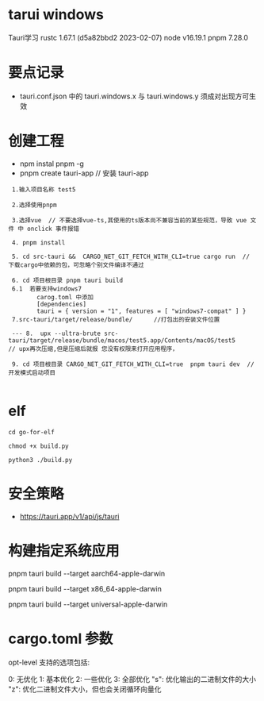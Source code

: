 # tarui windows
Tauri学习
rustc 1.67.1 (d5a82bbd2 2023-02-07)
node v16.19.1
pnpm 7.28.0
# 要点记录
- tauri.conf.json 中的 tauri.windows.x 与 tauri.windows.y 须成对出现方可生效

# 创建工程
- npm instal pnpm -g
- pnpm create tauri-app // 安装  tauri-app
```
 1.输入项目名称 test5

 2.选择使用pnpm

 3.选择vue  // 不要选择vue-ts,其使用的ts版本尚不兼容当前的某些规范，导致 vue 文件 中 onclick 事件报错

 4. pnpm install
 
 5. cd src-tauri &&  CARGO_NET_GIT_FETCH_WITH_CLI=true cargo run  // 下载cargo中依赖的包，可忽略个别文件编译不通过

 6. cd 项目根目录 pnpm tauri build
 6.1  若要支持windows7 
        carog.toml 中添加
        [dependencies]
        tauri = { version = "1", features = [ "windows7-compat" ] }
 7.src-tauri/target/release/bundle/      //打包出的安装文件位置

 --- 8.  upx --ultra-brute src-tauri/target/release/bundle/macos/test5.app/Contents/macOS/test5           // upx再次压缩,但是压缩后就报 您没有权限来打开应用程序，

 9. cd 项目根目录 CARGO_NET_GIT_FETCH_WITH_CLI=true  pnpm tauri dev  // 开发模式启动项目
 

```

# elf 
``` shell
cd go-for-elf

chmod +x build.py

python3 ./build.py 
```

# 安全策略
- https://tauri.app/v1/api/js/tauri

# 构建指定系统应用
pnpm tauri build --target aarch64-apple-darwin

pnpm tauri build --target x86_64-apple-darwin

pnpm tauri build --target universal-apple-darwin

# cargo.toml 参数
opt-level 支持的选项包括:

0: 无优化
1: 基本优化
2: 一些优化
3: 全部优化
"s": 优化输出的二进制文件的大小
"z": 优化二进制文件大小，但也会关闭循环向量化
